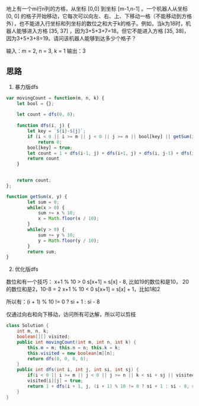 地上有一个m行n列的方格，从坐标 [0,0] 到坐标 [m-1,n-1] 。一个机器人从坐标 [0, 0] 的格子开始移动，它每次可以向左、右、上、下移动一格（不能移动到方格外），也不能进入行坐标和列坐标的数位之和大于k的格子。例如，当k为18时，机器人能够进入方格 [35, 37] ，因为3+5+3+7=18。但它不能进入方格 [35, 38]，因为3+5+3+8=19。请问该机器人能够到达多少个格子？


输入：m = 2, n = 3, k = 1
输出：3

## 思路

1. 暴力版dfs
```javascript
var movingCount = function(m, n, k) {
    let bool = {};
    
    let count = dfs(0, 0);
   
    function dfs(i, j) {
        let key = `${i}-${j}`;
        if (i < 0 || i >= m || j < 0 || j >= n || bool[key] || getSum(i, j) > k)
            return 0;
        bool[key] = true;
        let count = 1 + dfs(i-1, j) + dfs(i+1, j) + dfs(i, j-1) + dfs(i, j+1);
        return count
    }   

   
    return count;
};

function getSum(x, y) {
        let sum = 0;
        while(x > 0) {
            sum += x % 10;
            x = Math.floor(x / 10);
        }
        while(y > 0) {
            sum += y % 10;
            y = Math.floor(y / 10);
        }
        return sum;
}
```

2. 优化版dfs

数位和有一个技巧：
x+1 % 10 > 0 s[x+1] = s[x] - 8, 比如19的数位和是10， 20的数位和是2，10-8 = 2
x+1 % 10 < 0 s[x+1] = s[x] + 1，比如1和2

所以有：(i + 1) % 10 != 0 ? si + 1 : si - 8

 仅通过向右和向下移动，访问所有可达解，所以可以剪枝
```java
class Solution {
    int m, n, k;
    boolean[][] visited;
    public int movingCount(int m, int n, int k) {
        this.m = m; this.n = n; this.k = k;
        this.visited = new boolean[m][n];
        return dfs(0, 0, 0, 0);
    }
    public int dfs(int i, int j, int si, int sj) {
        if(i < 0 || i >= m || j < 0 || j >= n || k < si + sj || visited[i][j]) return 0;
        visited[i][j] = true;
        return 1 + dfs(i + 1, j, (i + 1) % 10 != 0 ? si + 1 : si - 8, sj) + dfs(i, j + 1, si, (j + 1) % 10 != 0 ? sj + 1 : sj - 8);
    }
}
```
